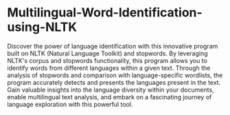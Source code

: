 # Multilingual-Word-Identification-using-NLTK

Discover the power of language identification with this innovative program built on NLTK (Natural Language Toolkit) and stopwords. 
By leveraging NLTK's corpus and stopwords functionality, this program allows you to identify words from different languages within a given text. 
Through the analysis of stopwords and comparison with language-specific wordlists, the program accurately detects and presents the languages
present in the text. Gain valuable insights into the language diversity within your documents, 
enable multilingual text analysis, and embark on a fascinating journey of language exploration with this powerful tool.

